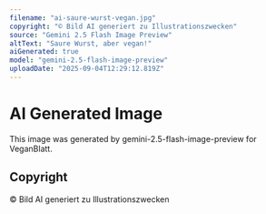 ```yaml
---
filename: "ai-saure-wurst-vegan.jpg"
copyright: "© Bild AI generiert zu Illustrationszwecken"
source: "Gemini 2.5 Flash Image Preview"
altText: "Saure Wurst, aber vegan!"
aiGenerated: true
model: "gemini-2.5-flash-image-preview"
uploadDate: "2025-09-04T12:29:12.819Z"
---
```


# AI Generated Image

This image was generated by gemini-2.5-flash-image-preview for VeganBlatt.

## Copyright
© Bild AI generiert zu Illustrationszwecken

